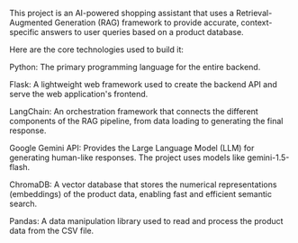 This project is an AI-powered shopping assistant that uses a Retrieval-Augmented Generation (RAG) framework to provide accurate, context-specific answers to user queries based on a product database.

Here are the core technologies used to build it:

Python: The primary programming language for the entire backend.

Flask: A lightweight web framework used to create the backend API and serve the web application's frontend.

LangChain: An orchestration framework that connects the different components of the RAG pipeline, from data loading to generating the final response.

Google Gemini API: Provides the Large Language Model (LLM) for generating human-like responses. The project uses models like gemini-1.5-flash.

ChromaDB: A vector database that stores the numerical representations (embeddings) of the product data, enabling fast and efficient semantic search.

Pandas: A data manipulation library used to read and process the product data from the CSV file.
